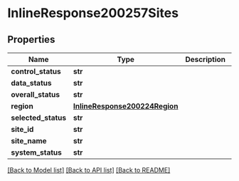 # InlineResponse200257Sites

## Properties
Name | Type | Description | Notes
------------ | ------------- | ------------- | -------------
**control_status** | **str** |  | [optional] 
**data_status** | **str** |  | [optional] 
**overall_status** | **str** |  | [optional] 
**region** | [**InlineResponse200224Region**](InlineResponse200224Region.md) |  | [optional] 
**selected_status** | **str** |  | [optional] 
**site_id** | **str** |  | [optional] 
**site_name** | **str** |  | [optional] 
**system_status** | **str** |  | [optional] 

[[Back to Model list]](../README.md#documentation-for-models) [[Back to API list]](../README.md#documentation-for-api-endpoints) [[Back to README]](../README.md)

